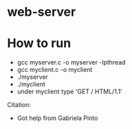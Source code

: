 # web-server

# How to run
- gcc myserver.c -o myserver -lpthread
- gcc myclient.c -o myclient
- ./myserver <ipaddress> <port>
- ./myclient <ipaddress> <port>
- under myclient type 'GET /<file> HTML/1.1'

Citation:
- Got help from Gabriela Pinto